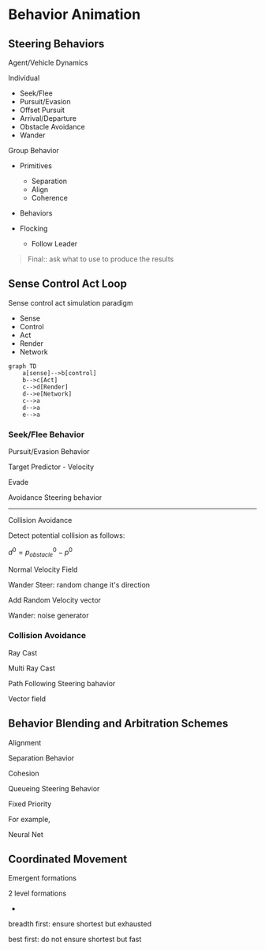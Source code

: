 # Behavior Animation

## Steering Behaviors

Agent/Vehicle Dynamics

Individual

- Seek/Flee
- Pursuit/Evasion
- Offset Pursuit
- Arrival/Departure
- Obstacle Avoidance
- Wander

Group Behavior

- Primitives

  - Separation
  - Align
  - Coherence
- Behaviors
- Flocking
  - Follow Leader

> Final:: ask what to use to produce the results

## Sense Control Act Loop

Sense control act simulation paradigm

- Sense
- Control
- Act
- Render
- Network

```mermaid
graph TD
	a[sense]-->b[control]
	b-->c[Act]
	c-->d[Render]
	d-->e[Network]
	c-->a
	d-->a
	e-->a
```

### Seek/Flee Behavior

Pursuit/Evasion Behavior

Target Predictor - Velocity

Evade

Avoidance Steering behavior

---

Collision Avoidance

Detect potential collision as follows:

$d^0=p^0_{obstacle}-p^0$

Normal Velocity Field

Wander Steer: random change it's direction 

Add Random Velocity vector

Wander: noise generator

### Collision Avoidance

Ray Cast

Multi Ray Cast

Path Following Steering bahavior

Vector field

## Behavior Blending and Arbitration Schemes

Alignment

Separation Behavior

Cohesion



Queueing Steering Behavior



Fixed Priority

For example, 

Neural Net

## Coordinated Movement

Emergent formations

2 level formations

- 



breadth first: ensure shortest but exhausted

best first: do not ensure shortest but fast